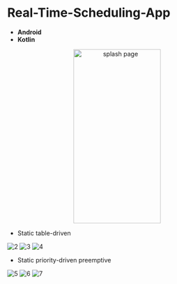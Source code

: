 # Real-Time-Scheduling-App
- **Android** 
- **Kotlin**

<div align=center>
        <img src="[https://user-images.githubusercontent.com/81251707/170893391-366785e3-ce83-40de-9e6f-a6ed864a79f0.jpg](https://user-images.githubusercontent.com/81251707/214865310-4b59aeeb-080f-4f4e-8697-d348f033d26b.jpg)" alt="splash page" height="400" width="200">
</div>

  - Static table-driven

![2](https://user-images.githubusercontent.com/81251707/214865382-b395f7dd-a620-4515-8dd2-c0adc5ad8d1e.jpg)
![3](https://user-images.githubusercontent.com/81251707/214865386-b2db5e77-6dde-455e-9686-3c9c8b17dbf9.jpg)
![4](https://user-images.githubusercontent.com/81251707/214865391-3827090d-4ba8-44c5-bdcb-bfe3ece0104f.jpg)

  - Static priority-driven preemptive
  
![5](https://user-images.githubusercontent.com/81251707/214865398-174e0b4e-a3d8-419c-842a-e6cb3ea5781e.jpg)
![6](https://user-images.githubusercontent.com/81251707/214865403-b75687a7-09ac-44b5-99d5-7cf95df65e7e.jpg)
![7](https://user-images.githubusercontent.com/81251707/214865407-30023352-3ee4-4715-b756-8bc0eaa9147f.jpg)
